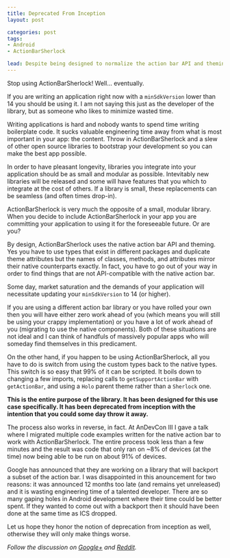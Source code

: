 ```yaml
---
title: Deprecated From Inception
layout: post

categories: post
tags:
- Android
- ActionBarSherlock

lead: Despite being designed to normalize the action bar API and theming across all modern versions of Android, the library has been deprecated from day one.
---
```


Stop using ActionBarSherlock!  Well... eventually.

If you are writing an application right now with a `minSdkVersion` lower than 14 you should be using it. I am not saying this just as the developer of the library, but as someone who likes to minimize wasted time.

Writing applications is hard and nobody wants to spend time writing boilerplate code. It sucks valuable engineering time away from what is most important in your app: the content. Throw in ActionBarSherlock and a slew of other open source libraries to bootstrap your development so you can make the best app possible.

In order to have pleasant longevity, libraries you integrate into your application should be as small and modular as possible. Intevitably new libraries will be released and some will have features that you which to integrate at the cost of others. If a library is small, these replacements can be seamless (and often times drop-in).

ActionBarSherlock is very much the opposite of a small, modular library. When you decide to include ActionBarSherlock in your app you are committing your application to using it for the foreseeable future. Or are you?

By design, ActionBarSherlock uses the native action bar API and theming. Yes you have to use types that exist in different packages and duplicate theme attributes but the names of classes, methods, and attributes mirror their native counterparts exactly. In fact, you have to go out of your way in order to find things that are not API-compatible with the native action bar.

Some day, market saturation and the demands of your application will necessitate updating your `minSdkVersion` to 14 (or higher).

If you are using a different action bar library or you have rolled your own then you will have either zero work ahead of you (which means you will still be using your crappy implementation) or you have a lot of work ahead of you (migrating to use the native components). Both of these situations are not ideal and I can think of handfuls of massively popular apps who will someday find themselves in this predicament.

On the other hand, if you happen to be using ActionBarSherlock, all you have to do is switch from using the custom types back to the native types. This switch is so easy that 99% of it can be scripted. It boils down to changing a few imports, replacing calls to `getSupportActionBar` with `getActionBar`, and using a `Holo` parent theme rather than a `Sherlock` one.

**This is the entire purpose of the library. It has been designed for this use case specifically. It has been deprecated from inception with the intention that you could some day throw it away.**

The process also works in reverse, in fact. At AnDevCon III I gave a talk where I migrated multiple code examples written for the native action bar to work with ActionBarSherlock. The entire process took less than a few minutes and the result was code that only ran on ~8% of devices (at the time) now being able to be run on about 91% of devices.

Google has announced that they are working on a library that will backport a subset of the action bar. I was disappointed in this anouncement for two reasons: it was announced 12 months too late (and remains yet unreleased) and it is wasting engineering time of a talented developer. There are so many gaping holes in Android development where their time could be better spent. If they wanted to come out with a backport then it should have been done at the same time as ICS dropped.

Let us hope they honor the notion of deprecation from inception as well, otherwise they will only make things worse.

*Follow the discussion on [Google+][1] and [Reddit][2].*

 [1]: https://plus.google.com/u/1/108284392618554783657/posts/SA1KF2uHBnM
 [2]: http://www.reddit.com/r/androiddev/comments/10rybj/actionbarsherlock_deprecated_from_inception/